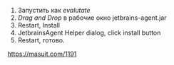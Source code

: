 1. Запустить как _evalutate_
2. _Drag and Drop_ в рабочие окно jetbrains-agent.jar
3. Restart, Install
4. JetbrainsAgent Helper dialog, click install button
5. Restart, готово.

https://masuit.com/1191
